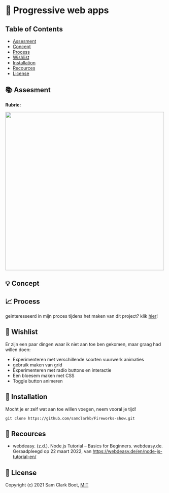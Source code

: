# :iphone: Progressive web apps 

## Table of Contents 
* [Assesment](https://github.com/samclarkb/Fireworks-show#books-assessment)
* [Concept](https://github.com/samclarkb/Fireworks-show#bulb-concept)
* [Process](https://github.com/samclarkb/Fireworks-show#chart_with_upwards_trend-process)
* [Wishlist](https://github.com/samclarkb/Fireworks-show#memo-wishlist)
* [Installation](https://github.com/samclarkb/Fireworks-show#wrench-installation)
* [Recources](https://github.com/samclarkb/Fireworks-show#mag_right-recources)
* [License](https://github.com/samclarkb/Fireworks-show#bookmark-license)

## :books: Assesment 

**Rubric:** 

<img src="https://github.com/samclarkb/progressive-web-apps-2122/blob/main/public/images/rubric.png" width="500">

## :bulb: Concept


## :chart_with_upwards_trend: Process

geinteresseerd in mijn proces tijdens het maken van dit project? klik [hier](https://github.com/samclarkb/Fireworks-show/wiki/Proces)!

## :memo: Wishlist
Er zijn een paar dingen waar ik niet aan toe ben gekomen, maar graag had willen doen:
* Experimenteren met verschillende soorten vuurwerk animaties
* gebruik maken van grid
* Experimenteren met radio buttons en interactie
* Een bloesem maken met CSS
* Toggle button animeren

## :wrench: Installation

Mocht je er zelf wat aan toe willen voegen, neem vooral je tijd! 

``` git clone https://github.com/samclarkb/Fireworks-show.git ```


## :mag_right: Recources 
- webdeasy. (z.d.). Node.js Tutorial – Basics for Beginners. webdeasy.de. Geraadpleegd op 22 maart 2022, van https://webdeasy.de/en/node-js-tutorial-en/

## :bookmark: License 
Copyright (c) 2021 Sam Clark Boot, [MIT](https://github.com/samclarkb/Fireworks-show/blob/main/LICENSE)
